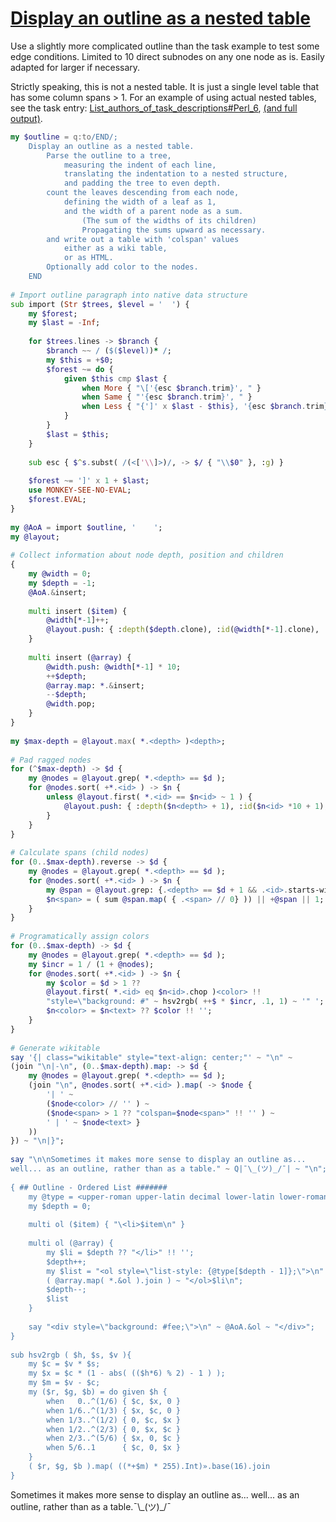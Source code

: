 [1]: https://rosettacode.org/wiki/Display_an_outline_as_a_nested_table

# [Display an outline as a nested table][1]

Use a slightly more complicated outline than the task example to test some edge conditions. Limited to 10 direct subnodes on any one node as is. Easily adapted for larger if necessary.



Strictly speaking, this is not a nested table. It is just a single level table that has some column spans &gt; 1. For an example of using actual nested tables, see the task entry: [List_authors_of_task_descriptions#Perl_6](https://rosettacode.org/wiki/Rosetta_Code/List_authors_of_task_descriptions#Perl_6), [(and full output)](https://rosettacode.org/wiki/Rosetta_Code/List_authors_of_task_descriptions/Full_list).

```raku
my $outline = q:to/END/;
    Display an outline as a nested table.
        Parse the outline to a tree,
            measuring the indent of each line,
            translating the indentation to a nested structure,
            and padding the tree to even depth.
        count the leaves descending from each node,
            defining the width of a leaf as 1,
            and the width of a parent node as a sum.
                (The sum of the widths of its children)
                Propagating the sums upward as necessary.
        and write out a table with 'colspan' values
            either as a wiki table,
            or as HTML.
        Optionally add color to the nodes.
    END
 
# Import outline paragraph into native data structure
sub import (Str $trees, $level = '  ') {
    my $forest;
    my $last = -Inf;
 
    for $trees.lines -> $branch {
        $branch ~~ / ($($level))* /;
        my $this = +$0;
        $forest ~= do {
            given $this cmp $last {
                when More { "\['{esc $branch.trim}', " }
                when Same { "'{esc $branch.trim}', " }
                when Less { "{']' x $last - $this}, '{esc $branch.trim}', " }
            }
        }
        $last = $this;
    }
 
    sub esc { $^s.subst( /(<['\\]>)/, -> $/ { "\\$0" }, :g) }
 
    $forest ~= ']' x 1 + $last;
    use MONKEY-SEE-NO-EVAL;
    $forest.EVAL;
}
 
my @AoA = import $outline, '    ';
my @layout;
 
# Collect information about node depth, position and children
{
    my @width = 0;
    my $depth = -1;
    @AoA.&insert;
 
    multi insert ($item) {
        @width[*-1]++;
        @layout.push: { :depth($depth.clone), :id(@width[*-1].clone), :text($item) };
    }
 
    multi insert (@array) {
        @width.push: @width[*-1] * 10;
        ++$depth;
        @array.map: *.&insert;
        --$depth;
        @width.pop;
    }
}
 
my $max-depth = @layout.max( *.<depth> )<depth>;
 
# Pad ragged nodes
for (^$max-depth) -> $d {
    my @nodes = @layout.grep( *.<depth> == $d );
    for @nodes.sort( +*.<id> ) -> $n {
        unless @layout.first( *.<id> == $n<id> ~ 1 ) {
            @layout.push: { :depth($n<depth> + 1), :id($n<id> *10 + 1), :text('') };
        }
    }
}
 
# Calculate spans (child nodes)
for (0..$max-depth).reverse -> $d {
    my @nodes = @layout.grep( *.<depth> == $d );
    for @nodes.sort( +*.<id> ) -> $n {
        my @span = @layout.grep: {.<depth> == $d + 1 && .<id>.starts-with: $n<id> };
        $n<span> = ( sum @span.map( { .<span> // 0} )) || +@span || 1;
    }
}
 
# Programatically assign colors
for (0..$max-depth) -> $d {
    my @nodes = @layout.grep( *.<depth> == $d );
    my $incr = 1 / (1 + @nodes);
    for @nodes.sort( +*.<id> ) -> $n {
        my $color = $d > 1 ??
        @layout.first( *.<id> eq $n<id>.chop )<color> !!
        "style=\"background: #" ~ hsv2rgb( ++$ * $incr, .1, 1) ~ '" ';
        $n<color> = $n<text> ?? $color !! '';
    }
}
 
# Generate wikitable
say '{| class="wikitable" style="text-align: center;"' ~ "\n" ~
(join "\n|-\n", (0..$max-depth).map: -> $d {
    my @nodes = @layout.grep( *.<depth> == $d );
    (join "\n", @nodes.sort( +*.<id> ).map( -> $node {
        '| ' ~
        ($node<color> // '' ) ~
        ($node<span> > 1 ?? "colspan=$node<span>" !! '' ) ~
        ' | ' ~ $node<text> }
    ))
}) ~ "\n|}";
 
say "\n\nSometimes it makes more sense to display an outline as...
well... as an outline, rather than as a table." ~ Q|¯\_(ツ)_/¯| ~ "\n";
 
{ ## Outline - Ordered List #######
    my @type = <upper-roman upper-latin decimal lower-latin lower-roman>;
    my $depth = 0;
 
    multi ol ($item) { "\<li>$item\n" }
 
    multi ol (@array) {
        my $li = $depth ?? "</li>" !! '';
        $depth++;
        my $list = "<ol style=\"list-style: {@type[$depth - 1]};\">\n" ~
        ( @array.map( *.&ol ).join ) ~ "</ol>$li\n";
        $depth--;
        $list
    }
 
    say "<div style=\"background: #fee;\">\n" ~ @AoA.&ol ~ "</div>";
}
 
sub hsv2rgb ( $h, $s, $v ){
    my $c = $v * $s;
    my $x = $c * (1 - abs( (($h*6) % 2) - 1 ) );
    my $m = $v - $c;
    my ($r, $g, $b) = do given $h {
        when   0..^(1/6) { $c, $x, 0 }
        when 1/6..^(1/3) { $x, $c, 0 }
        when 1/3..^(1/2) { 0, $c, $x }
        when 1/2..^(2/3) { 0, $x, $c }
        when 2/3..^(5/6) { $x, 0, $c }
        when 5/6..1      { $c, 0, $x }
    }
    ( $r, $g, $b ).map( ((*+$m) * 255).Int)».base(16).join
}
```




Sometimes it makes more sense to display an outline as...
well... as an outline, rather than as a table.¯\\_(ツ)\_/¯
